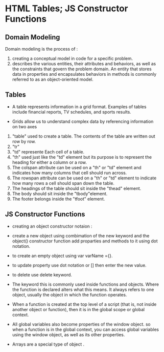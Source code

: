 # HTML Tables; JS Constructor Functions

## Domain Modeling

Domain modeling is the process of :
<ol>
    <li>creating a conceptual model in code for a specific problem.</li>
    <li>describes the various entities, their attributes and behaviors, as well as the constraints that govern the problem domain. An entity that stores data in properties and encapsulates behaviors in methods is commonly referred to as an object-oriented model.</li>
</ol>


## Tables

* A table represents information in a grid format. Examples of tables include financial reports, TV schedules, and sports results.

* Grids allow us to understand complex data by referencing information on two axes


<ol>
<li> "table" used to create a table. The contents of the table are written out row by row. </li>

<li> "tr"
<li> "td" represente Each cell of a table. </li>

<li> "th" used just like the "td" element but its purpose is to represent the heading for either a column or a row. </li>

<li> The colspan attribute can be used on a "th" or "td" element and indicates how many columns that cell should run across. </li>

<li> The rowspan attribute can be used on a "th" or "td" element to indicate how many rows a cell should span down the table. </li>

<li> The headings of the table should sit inside the "thead" element. </li>

<li> The body should sit inside the "tbody"element. </li>

<li> The footer belongs inside the "tfoot" element.</li>
</ol>

## JS Constructor Functions

* creating an object constructor notaion :

* create a new object using combimation of the new keyword and the object() constructor function
add proparties and methods to it using dot notation.

* to create an empty object using var varName ={}.

* to update property use dot notation or [] then enter the new value.

* to delete use delete keyword.

* The keyword this is commonly used inside functions and objects. Where the function is declared alters what this means. It always refers to one object, usually the object in which the function operates.

* When a function is created at the top level of a script (that is, not inside another object or function), then it is in the global scope or global context.

* All global variables also become properties of the window object. so when a function is in the global context, you can access global variables using the window object, as well as its other properties.

* Arrays are a special type of object .
